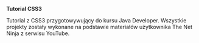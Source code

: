 **Tutorial CSS3**

Tutorial z CSS3 przygotowywujący do kursu Java Developer.
Wszystkie projekty zostały wykonane na podstawie materiałów użytkownika The Net Ninja z serwisu YouTube.
